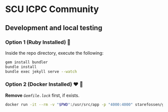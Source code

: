 # SCU ICPC Community

## Development and local testing

### Option 1 (Ruby Installed) :gem:

Inside the repo directory, execute the following:

```bash
gem install bundler
bundle install
bundle exec jekyll serve --watch
```

### Option 2 (Docker Installed) :heart: :whale:

**Remove** _`Gemfile.lock`_ first, if exists.

```bash
docker run -it --rm -v "$PWD":/usr/src/app -p "4000:4000" starefossen/github-pages
```
